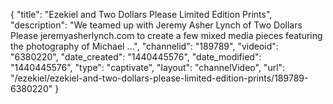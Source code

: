 {
    "title": "Ezekiel and Two Dollars Please Limited Edition Prints",
    "description": "We teamed up with Jeremy Asher Lynch of Two Dollars Please jeremyasherlynch.com to create a few mixed media pieces featuring the photography of Michael ...",
    "channelid": "189789",
    "videoid": "6380220",
    "date_created": "1440445576",
    "date_modified": "1440445576",
    "type": "captivate",
    "layout": "channelVideo",
    "url": "\/ezekiel\/ezekiel-and-two-dollars-please-limited-edition-prints\/189789-6380220"
}